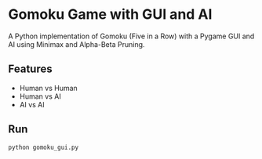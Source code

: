 # Gomoku Game with GUI and AI

A Python implementation of Gomoku (Five in a Row) with a Pygame GUI and AI using Minimax and Alpha-Beta Pruning.

## Features
- Human vs Human
- Human vs AI
- AI vs AI

## Run
```bash
python gomoku_gui.py
